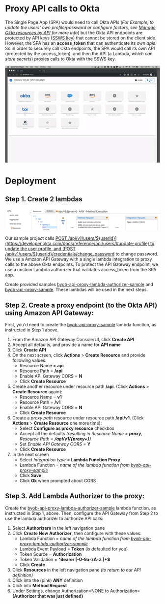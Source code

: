 # Proxy API calls to Okta
The Single Page App (SPA) would need to call Okta APIs (*For Example, to update the users' own profile/password or configure factors, see [Manage Okta resources by API](https://developer.okta.com/docs/reference/#manage-okta-resources) for more info*) but the Okta API endpoints are protected by API keys ([SSWS key](https://developer.okta.com/docs/reference/api-overview/#authentication)) that cannot be stored on the client side. However, the SPA has an **access_token** that can authenticate its *own apis*. So in order to securely call Okta endpoints, the SPA would call its own API (protected by the access_token), and then the API (a Lambda, *which can store secrets*) proxies calls to Okta with the SSWS key.

![alt text](../images/byob-demo-crud.gif)


# Deployment

## Step 1. Create 2 lambdas
![alt text](../images/apigateway.png)

Our sample project calls [POST /api/v1/users/${userId}](https://developer.okta.com/docs/reference/api/users/#update-profile) to update the user profile, and [POST /api/v1/users/${userId}/credentials/change_password](https://developer.okta.com/docs/reference/api/users/#change-password) to change password. We use a Amzaon API Gateway with a single lambda integration to proxy calls to the above Okta endpoints. To protect the API Gateway endpoint, we use a custom Lambda authorizer that validates access_token from the SPA app.

Create provided samples [byob-api-proxy-lambda-authorizer-sample](/api/byob-api-proxy-lambda-authorizer-sample) and [byob-api-proxy-sample](/api/byob-api-proxy-sample). These lambdas will be used in the next steps.

## Step 2. Create a proxy endpoint (to the Okta API) using Amazon API Gateway:
First, you'd need to create the [byob-api-proxy-sample](/api/byob-api-proxy-sample) lambda function, as instructed in Step 1 above.

1. From the Amazon API Gateway Console/UI, click **Create API**
2. Accept all defaults, and provide a name for **API name**
3. Click **Create API**
4. On the next screen, click **Actions** > **Create Resource** and provide following values:
    * Resource Name = **api**
    * Resource Path = **/api**
    * Enable API Gateway CORS = **N**
    * Click **Create Resource**
5. Create another resource under resource path **/api**. (Click **Actions** > **Create Resource** again):
    * Resource Name = **v1**
    * Resource Path = **/v1** 
    * Enable API Gateway CORS = **N**
    * Click **Create Resource**
6. Create a *proxy path* resource under resource path **/api/v1**. (Click **Actions** > **Create Resource** one more time):
    * Select **Configure as proxy resource** checkbox
    * Accept all the defaults *(resulting in Resource Name = **proxy**, Resource Path = **/api/v1/{proxy+}**)*
    * Set *Enable API Gateway CORS* = **Y**
    * Click **Create Resource**
7. In the next screen
    * Select *Integration type* = **Lambda Function Proxy**
    * Lambda Function = *name of the lambda function from [byob-api-proxy-sample](/api/byob-api-proxy-sample)*
    * Click **Save**
    * Click **Ok** when prompted about CORS

## Step 3. Add Lambda Authorizer to the proxy:
Create the [byob-api-proxy-lambda-authorizer-sample](/api/byob-api-proxy-lambda-authorizer-sample) lambda function, as instructed in Step 1, above. Then, configure the API Gateway from Step 2 to use the lambda authorizer to authorize API calls:

1. Select **Authorizers** in the left navigation pane
2. Click **Create New Authorizer**, then configure with these values:
    * Lambda Function = *name of the lambda function from [byob-api-proxy-lambda-authorizer-sample](/api/byob-api-proxy-lambda-authorizer-sample)*
    * Lambda Event Payload = **Token** (is defaulted for you)
    * Token Source = **Authorization**
    * Token Validation = **^Bearer [-0-9a-zA-z\.]*$**
    * Click **Create**
3. Click **Resources** in the left navigation pane *(to return to our API definition)*
4. Click into the (pink) **ANY** definition
5. Click into **Method Request**
6. Under Settings, change Authorization=NONE to Authorization=**(Authorizer that was just defined)**


